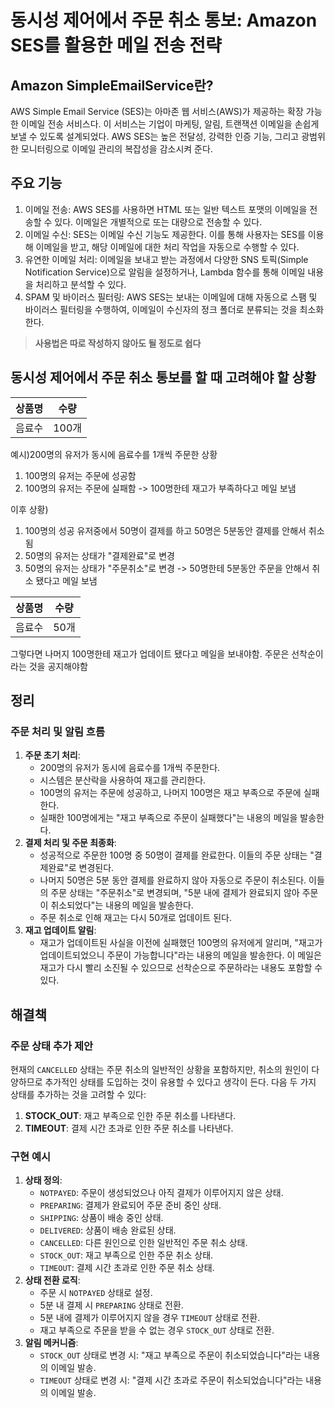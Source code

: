 
# 동시성 제어에서 주문 취소 통보: Amazon SES를 활용한 메일 전송 전략

## Amazon SimpleEmailService란?

AWS Simple Email Service (SES)는 아마존 웹 서비스(AWS)가 제공하는 확장 가능한 이메일 전송 서비스다. 이 서비스는 기업이 마케팅, 알림, 트랜잭션 이메일을 손쉽게 보낼 수 있도록 설계되었다. AWS SES는 높은 전달성, 강력한 인증 기능, 그리고 광범위한 모니터링으로 이메일 관리의 복잡성을 감소시켜 준다.
## 주요 기능
1. 이메일 전송: AWS SES를 사용하면 HTML 또는 일반 텍스트 포맷의 이메일을 전송할 수 있다. 이메일은 개별적으로 또는 대량으로 전송할 수 있다.
2. 이메일 수신: SES는 이메일 수신 기능도 제공한다. 이를 통해 사용자는 SES를 이용해 이메일을 받고, 해당 이메일에 대한 처리 작업을 자동으로 수행할 수 있다.
3. 유연한 이메일 처리: 이메일을 보내고 받는 과정에서 다양한 SNS 토픽(Simple Notification Service)으로 알림을 설정하거나, Lambda 함수를 통해 이메일 내용을 처리하고 분석할 수 있다.
4. SPAM 및 바이러스 필터링: AWS SES는 보내는 이메일에 대해 자동으로 스팸 및 바이러스 필터링을 수행하여, 이메일이 수신자의 정크 폴더로 분류되는 것을 최소화한다.

>**사용법은 따로 작성하지 않아도 될 정도로 쉽다**

## 동시성 제어에서 주문 취소 통보를 할 때 고려해야 할 상황

| 상품명 | 수량   |
| --- | ---- |
| 음료수 | 100개 |
예시)200명의 유저가 동시에 음료수를 1개씩 주문한 상황
1. 100명의 유저는 주문에 성공함
2. 100명의 유저는 주문에 실패함 -> 100명한테 재고가 부족하다고 메일 보냄

이후 상황)
1. 100명의 성공 유저중에서 50명이 결제를 하고 50명은 5분동안 결제를 안해서 취소됨
2. 50명의 유저는 상태가 "결제완료"로 변경
3. 50명의 유저는 상태가 "주문취소"로 변경 -> 50명한테 5분동안 주문을 안해서 취소 됐다고 메일 보냄

| 상품명 | 수량  |
| --- | --- |
| 음료수 | 50개 |
그렇다면 나머지 100명한테 재고가 업데이트 됐다고 메일을 보내야함.
주문은 선착순이라는 것을 공지해야함
## 정리

### 주문 처리 및 알림 흐름

1. **주문 초기 처리**:
    - 200명의 유저가 동시에 음료수를 1개씩 주문한다.
    - 시스템은 분산락을 사용하여 재고를 관리한다.
    - 100명의 유저는 주문에 성공하고, 나머지 100명은 재고 부족으로 주문에 실패한다.
    - 실패한 100명에게는 "재고 부족으로 주문이 실패했다"는 내용의 메일을 발송한다.
2. **결제 처리 및 주문 최종화**:
    - 성공적으로 주문한 100명 중 50명이 결제를 완료한다. 이들의 주문 상태는 "결제완료"로 변경된다.
    - 나머지 50명은 5분 동안 결제를 완료하지 않아 자동으로 주문이 취소된다. 이들의 주문 상태는 "주문취소"로 변경되며, "5분 내에 결제가 완료되지 않아 주문이 취소되었다"는 내용의 메일을 발송한다.
    - 주문 취소로 인해 재고는 다시 50개로 업데이트 된다.
3. **재고 업데이트 알림**:
    - 재고가 업데이트된 사실을 이전에 실패했던 100명의 유저에게 알리며, "재고가 업데이트되었으니 주문이 가능합니다"라는 내용의 메일을 발송한다. 이 메일은 재고가 다시 빨리 소진될 수 있으므로 선착순으로 주문하라는 내용도 포함할 수 있다.
## 해결책
### 주문 상태 추가 제안

현재의 `CANCELLED` 상태는 주문 취소의 일반적인 상황을 포함하지만, 취소의 원인이 다양하므로 추가적인 상태를 도입하는 것이 유용할 수 있다고 생각이 든다. 다음 두 가지 상태를 추가하는 것을 고려할 수 있다:

1. **STOCK_OUT**: 재고 부족으로 인한 주문 취소를 나타낸다.
2. **TIMEOUT**: 결제 시간 초과로 인한 주문 취소를 나타낸다.

### 구현 예시

1. **상태 정의**:
    - `NOTPAYED`: 주문이 생성되었으나 아직 결제가 이루어지지 않은 상태.
    - `PREPARING`: 결제가 완료되어 주문 준비 중인 상태.
    - `SHIPPING`: 상품이 배송 중인 상태.
    - `DELIVERED`: 상품이 배송 완료된 상태.
    - `CANCELLED`: 다른 원인으로 인한 일반적인 주문 취소 상태.
    - `STOCK_OUT`: 재고 부족으로 인한 주문 취소 상태.
    - `TIMEOUT`: 결제 시간 초과로 인한 주문 취소 상태.
3. **상태 전환 로직**:
    - 주문 시 `NOTPAYED` 상태로 설정.
    - 5분 내 결제 시 `PREPARING` 상태로 전환.
    - 5분 내에 결제가 이루어지지 않을 경우 `TIMEOUT` 상태로 전환.
    - 재고 부족으로 주문을 받을 수 없는 경우 `STOCK_OUT` 상태로 전환.
4. **알림 메커니즘**:
    - `STOCK_OUT` 상태로 변경 시: "재고 부족으로 주문이 취소되었습니다"라는 내용의 이메일 발송.
    - `TIMEOUT` 상태로 변경 시: "결제 시간 초과로 주문이 취소되었습니다"라는 내용의 이메일 발송.
